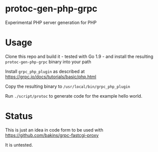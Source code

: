 # protoc-gen-php-grpc

Experimental PHP server generation for PHP

# Usage

Clone this repo and build it - tested with Go 1.9 - and install the resulting
`protoc-gen-php-grpc` binary into your path

Install `grpc_php_plugin` as described at
https://grpc.io/docs/tutorials/basic/php.html

Copy the resulting binary to `/usr/local/bin/grpc_php_plugin`

Run `./script/protoc` to generate code for the example hello world.

# Status

This is just an idea in code form to be used with https://github.com/bakins/grpc-fastcgi-proxy

It is untested.